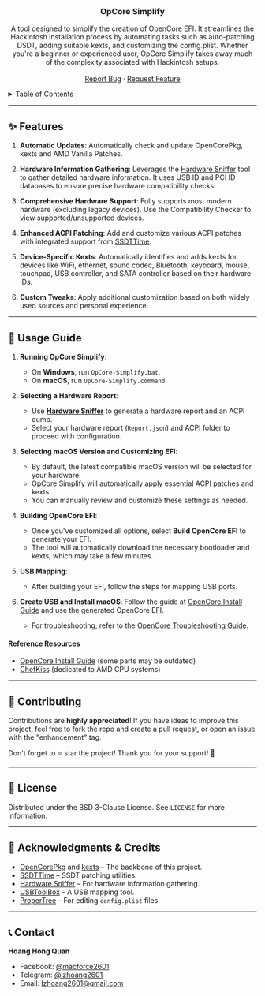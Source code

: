 <br/>
<div align="center">
  <h3 align="center">OpCore Simplify</h3>

  <p align="center">
    A tool designed to simplify the creation of <a href="https://github.com/acidanthera/OpenCorePkg">OpenCore</a> EFI. It streamlines the Hackintosh installation process by automating tasks such as auto-patching DSDT, adding suitable kexts, and customizing the config.plist. Whether you're a beginner or experienced user, OpCore Simplify takes away much of the complexity associated with Hackintosh setups.
    <br />
    <br />
    <a href="https://github.com/lzhoang2601/OpCore-Simplify/issues">Report Bug</a>
    ·
    <a href="https://github.com/lzhoang2601/OpCore-Simplify/issues">Request Feature</a>
  </p>
</div>

<details>
  <summary>Table of Contents</summary>
  <ol>
    <li><a href="#-features">Features</a></li>
    <li><a href="#-usage-guide">Usage Guide</a></li>
    <li><a href="#-contributing">Contributing</a></li>
    <li><a href="#-license">License</a></li>
    <li><a href="#-acknowledgments--credits">Acknowledgments & Credits</a></li>
    <li><a href="#-contact">Contact</a></li>
  </ol>
</details>

---

## ✨ **Features**

1. **Automatic Updates**: Automatically check and update OpenCorePkg, kexts and AMD Vanilla Patches.
   
2. **Hardware Information Gathering**: Leverages the [Hardware Sniffer](https://github.com/lzhoang2801/Hardware-Sniffer) tool to gather detailed hardware information. It uses USB ID and PCI ID databases to ensure precise hardware compatibility checks.
   
3. **Comprehensive Hardware Support**: Fully supports most modern hardware (excluding legacy devices). Use the Compatibility Checker to view supported/unsupported devices.

4. **Enhanced ACPI Patching**: Add and customize various ACPI patches with integrated support from [SSDTTime](https://github.com/corpnewt/SSDTTime).
   
5. **Device-Specific Kexts**: Automatically identifies and adds kexts for devices like WiFi, ethernet, sound codec, Bluetooth, keyboard, mouse, touchpad, USB controller, and SATA controller based on their hardware IDs.
   
6. **Custom Tweaks**: Apply additional customization based on both widely used sources and personal experience.

---

## 🚀 **Usage Guide**

1. **Running OpCore Simplify**:
   - On **Windows**, run `OpCore-Simplify.bat`.
   - On **macOS**, run `OpCore-Simplify.command`.

2. **Selecting a Hardware Report**:
   - Use [**Hardware Sniffer**](https://github.com/lzhoang2801/Hardware-Sniffer) to generate a hardware report and an ACPI dump.
   - Select your hardware report (`Report.json`) and ACPI folder to proceed with configuration.

3. **Selecting macOS Version and Customizing EFI**:
   - By default, the latest compatible macOS version will be selected for your hardware.
   - OpCore Simplify will automatically apply essential ACPI patches and kexts. 
   - You can manually review and customize these settings as needed.

4. **Building OpenCore EFI**:
   - Once you've customized all options, select **Build OpenCore EFI** to generate your EFI.
   - The tool will automatically download the necessary bootloader and kexts, which may take a few minutes.

5. **USB Mapping**:
   - After building your EFI, follow the steps for mapping USB ports.

6. **Create USB and Install macOS**: Follow the guide at [OpenCore Install Guide](https://dortania.github.io/OpenCore-Install-Guide/installer-guide/) and use the generated OpenCore EFI.
   - For troubleshooting, refer to the [OpenCore Troubleshooting Guide](https://dortania.github.io/OpenCore-Install-Guide/troubleshooting/troubleshooting.html).

#### Reference Resources

- [OpenCore Install Guide](https://dortania.github.io/OpenCore-Install-Guide) (some parts may be outdated)
- [ChefKiss](https://chefkissinc.github.io/guides/hackintosh/) (dedicated to AMD CPU systems)

---

## 🤝 **Contributing**

Contributions are **highly appreciated**! If you have ideas to improve this project, feel free to fork the repo and create a pull request, or open an issue with the "enhancement" tag.

Don't forget to ⭐ star the project! Thank you for your support! 🌟

---

## 📜 **License**

Distributed under the BSD 3-Clause License. See `LICENSE` for more information.

---

## 🙌 **Acknowledgments & Credits**

- [OpenCorePkg](https://github.com/acidanthera/OpenCorePkg) and [kexts](https://github.com/lzhoang2801/OpCore-Simplify/blob/main/Scripts/datasets/kext_data.py) – The backbone of this project.
- [SSDTTime](https://github.com/corpnewt/SSDTTime) – SSDT patching utilities.
- [Hardware Sniffer](https://github.com/lzhoang2801/Hardware-Sniffer) – For hardware information gathering.
- [USBToolBox](https://github.com/USBToolBox/tool) – A USB mapping tool.
- [ProperTree](https://github.com/corpnewt/ProperTree) – For editing `config.plist` files.

---

## 📞 **Contact**

**Hoang Hong Quan**  
- Facebook: [@macforce2601](https://facebook.com/macforce2601)  
- Telegram: [@lzhoang2601](https://t.me/lzhoang2601)  
- Email: lzhoang2601@gmail.com